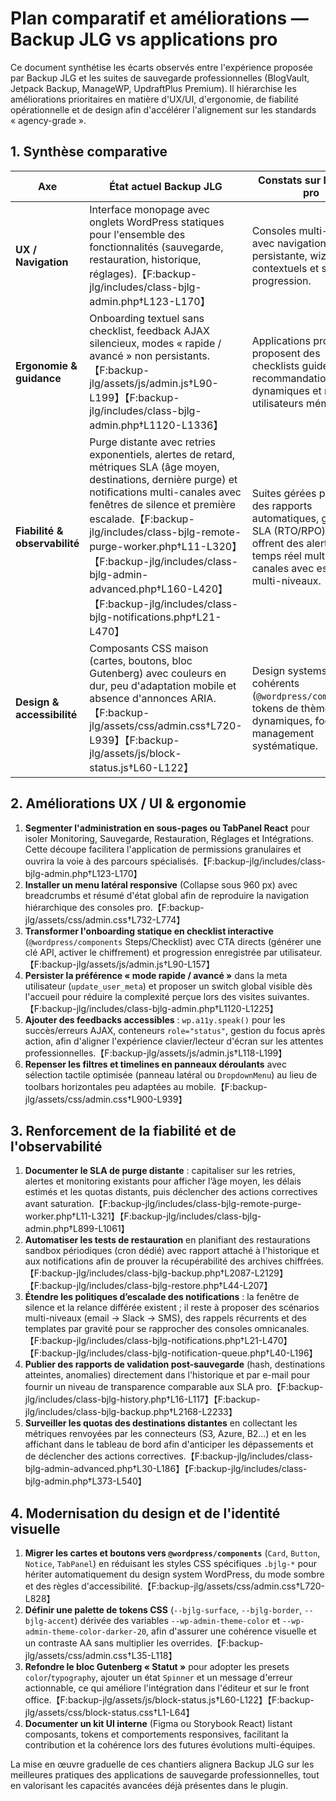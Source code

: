 # Plan comparatif et améliorations — Backup JLG vs applications pro

Ce document synthétise les écarts observés entre l'expérience proposée par Backup JLG et les suites de sauvegarde professionnelles (BlogVault, Jetpack Backup, ManageWP, UpdraftPlus Premium). Il hiérarchise les améliorations prioritaires en matière d'UX/UI, d'ergonomie, de fiabilité opérationnelle et de design afin d'accélérer l'alignement sur les standards « agency-grade ».

## 1. Synthèse comparative

| Axe | État actuel Backup JLG | Constats sur les apps pro | Impact prioritaire |
| --- | --- | --- | --- |
| **UX / Navigation** | Interface monopage avec onglets WordPress statiques pour l'ensemble des fonctionnalités (sauvegarde, restauration, historique, réglages).【F:backup-jlg/includes/class-bjlg-admin.php†L123-L170】 | Consoles multi-sections avec navigation latérale persistante, wizards contextuels et suivis de progression. | Fragmenter les parcours pour réduire la charge cognitive et préparer un mode « rôle ».
| **Ergonomie & guidance** | Onboarding textuel sans checklist, feedback AJAX silencieux, modes « rapide / avancé » non persistants.【F:backup-jlg/assets/js/admin.js†L90-L199】【F:backup-jlg/includes/class-bjlg-admin.php†L1120-L1336】 | Applications pro proposent des checklists guidées, recommandations dynamiques et modes utilisateurs mémorisés. | Ajouter des guides interactifs, mémoriser les préférences et exposer des recommandations automatisées.
| **Fiabilité & observabilité** | Purge distante avec retries exponentiels, alertes de retard, métriques SLA (âge moyen, destinations, dernière purge) et notifications multi-canales avec fenêtres de silence et première escalade.【F:backup-jlg/includes/class-bjlg-remote-purge-worker.php†L11-L320】【F:backup-jlg/includes/class-bjlg-admin-advanced.php†L160-L420】【F:backup-jlg/includes/class-bjlg-notifications.php†L21-L470】 | Suites gérées publient des rapports automatiques, gèrent les SLA (RTO/RPO) et offrent des alertes temps réel multi-canales avec escalade multi-niveaux. | Automatiser des tests de reprise et étendre l’escalade avec plusieurs paliers et templates dédiés.
| **Design & accessibilité** | Composants CSS maison (cartes, boutons, bloc Gutenberg) avec couleurs en dur, peu d'adaptation mobile et absence d'annonces ARIA.【F:backup-jlg/assets/css/admin.css†L720-L939】【F:backup-jlg/assets/js/block-status.js†L60-L122】 | Design systems cohérents (`@wordpress/components`), tokens de thème dynamiques, focus management systématique. | Migrer vers les composants WP, introduire des tokens et renforcer l'accessibilité (focus, contrastes, presets).

## 2. Améliorations UX / UI & ergonomie

1. **Segmenter l'administration en sous-pages ou TabPanel React** pour isoler Monitoring, Sauvegarde, Restauration, Réglages et Intégrations. Cette découpe facilitera l'application de permissions granulaires et ouvrira la voie à des parcours spécialisés.【F:backup-jlg/includes/class-bjlg-admin.php†L123-L170】
2. **Installer un menu latéral responsive** (Collapse sous 960 px) avec breadcrumbs et résumé d'état global afin de reproduire la navigation hiérarchique des consoles pro.【F:backup-jlg/assets/css/admin.css†L732-L774】
3. **Transformer l'onboarding statique en checklist interactive** (`@wordpress/components` Steps/Checklist) avec CTA directs (générer une clé API, activer le chiffrement) et progression enregistrée par utilisateur.【F:backup-jlg/assets/js/admin.js†L90-L157】
4. **Persister la préférence « mode rapide / avancé »** dans la meta utilisateur (`update_user_meta`) et proposer un switch global visible dès l'accueil pour réduire la complexité perçue lors des visites suivantes.【F:backup-jlg/includes/class-bjlg-admin.php†L1120-L1225】
5. **Ajouter des feedbacks accessibles** : `wp.a11y.speak()` pour les succès/erreurs AJAX, conteneurs `role="status"`, gestion du focus après action, afin d'aligner l'expérience clavier/lecteur d'écran sur les attentes professionnelles.【F:backup-jlg/assets/js/admin.js†L118-L199】
6. **Repenser les filtres et timelines en panneaux déroulants** avec sélection tactile optimisée (panneau latéral ou `DropdownMenu`) au lieu de toolbars horizontales peu adaptées au mobile.【F:backup-jlg/assets/css/admin.css†L900-L939】

## 3. Renforcement de la fiabilité et de l'observabilité

1. **Documenter le SLA de purge distante** : capitaliser sur les retries, alertes et monitoring existants pour afficher l’âge moyen, les délais estimés et les quotas distants, puis déclencher des actions correctives avant saturation.【F:backup-jlg/includes/class-bjlg-remote-purge-worker.php†L11-L321】【F:backup-jlg/includes/class-bjlg-admin.php†L899-L1061】
2. **Automatiser les tests de restauration** en planifiant des restaurations sandbox périodiques (cron dédié) avec rapport attaché à l'historique et aux notifications afin de prouver la récupérabilité des archives chiffrées.【F:backup-jlg/includes/class-bjlg-backup.php†L2087-L2129】【F:backup-jlg/includes/class-bjlg-restore.php†L44-L207】
3. **Étendre les politiques d’escalade des notifications** : la fenêtre de silence et la relance différée existent ; il reste à proposer des scénarios multi-niveaux (email → Slack → SMS), des rappels récurrents et des templates par gravité pour se rapprocher des consoles omnicanales.【F:backup-jlg/includes/class-bjlg-notifications.php†L21-L470】【F:backup-jlg/includes/class-bjlg-notification-queue.php†L40-L196】
4. **Publier des rapports de validation post-sauvegarde** (hash, destinations atteintes, anomalies) directement dans l'historique et par e-mail pour fournir un niveau de transparence comparable aux SLA pro.【F:backup-jlg/includes/class-bjlg-history.php†L16-L117】【F:backup-jlg/includes/class-bjlg-backup.php†L2168-L2233】
5. **Surveiller les quotas des destinations distantes** en collectant les métriques renvoyées par les connecteurs (S3, Azure, B2…) et en les affichant dans le tableau de bord afin d'anticiper les dépassements et de déclencher des actions correctives.【F:backup-jlg/includes/class-bjlg-admin-advanced.php†L30-L186】【F:backup-jlg/includes/class-bjlg-admin.php†L373-L540】

## 4. Modernisation du design et de l'identité visuelle

1. **Migrer les cartes et boutons vers `@wordpress/components`** (`Card`, `Button`, `Notice`, `TabPanel`) en réduisant les styles CSS spécifiques `.bjlg-*` pour hériter automatiquement du design system WordPress, du mode sombre et des règles d'accessibilité.【F:backup-jlg/assets/css/admin.css†L720-L828】
2. **Définir une palette de tokens CSS** (`--bjlg-surface`, `--bjlg-border`, `--bjlg-accent`) dérivée des variables `--wp-admin-theme-color` et `--wp-admin-theme-color-darker-20`, afin d'assurer une cohérence visuelle et un contraste AA sans multiplier les overrides.【F:backup-jlg/assets/css/admin.css†L35-L118】
3. **Refondre le bloc Gutenberg « Statut »** pour adopter les presets `color`/`typography`, ajouter un état `Spinner` et un message d'erreur actionnable, ce qui améliore l'intégration dans l'éditeur et sur le front office.【F:backup-jlg/assets/js/block-status.js†L60-L122】【F:backup-jlg/assets/css/block-status.css†L1-L64】
4. **Documenter un kit UI interne** (Figma ou Storybook React) listant composants, tokens et comportements responsives, facilitant la contribution et la cohérence lors des futures évolutions multi-équipes.

La mise en œuvre graduelle de ces chantiers alignera Backup JLG sur les meilleures pratiques des applications de sauvegarde professionnelles, tout en valorisant les capacités avancées déjà présentes dans le plugin.
